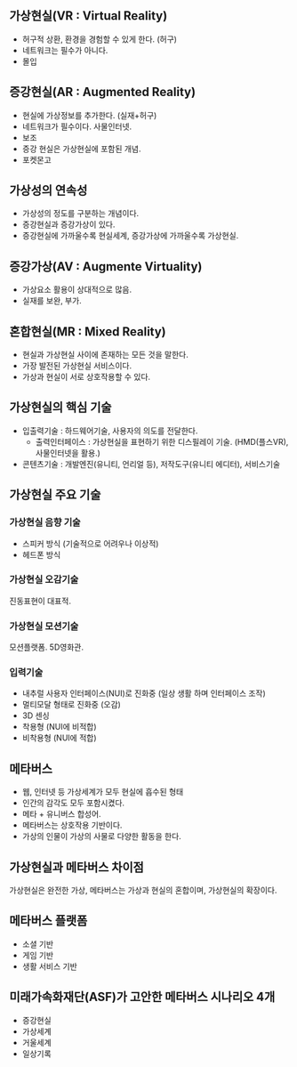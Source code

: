 ## 가상현실(VR : Virtual Reality)

- 허구적 상환, 환경을 경험할 수 있게 한다. (허구)
- 네트워크는 필수가 아니다.
- 몰입

## 증강현실(AR : Augmented Reality)

- 현실에 가상정보를 추가한다. (실재+허구)
- 네트워크가 필수이다. 사물인터넷.
- 보조
- 증강 현실은 가상현실에 포함된 개념.
- 포켓몬고

## 가상성의 연속성

- 가상성의 정도를 구분하는 개념이다.
- 증강현실과 증강가상이 있다.
- 증강현실에 가까울수록 현실세계, 증강가상에 가까울수록 가상현실.

## 증강가상(AV : Augmente Virtuality)

- 가상요소 활용이 상대적으로 많음.
- 실재를 보완, 부가.

## 혼합현실(MR : Mixed Reality)

- 현실과 가상현실 사이에 존재하는 모든 것을 말한다.
- 가장 발전된 가상현실 서비스이다.
- 가상과 현실이 서로 상호작용할 수 있다.

## 가상현실의 핵심 기술

- 입출력기술 : 하드웨어기술, 사용자의 의도를 전달한다.
    - 출력인터페이스 : 가상현실을 표현하기 위한 디스필레이 기술. (HMD(플스VR), 사물인터넷을 활용.)
- 콘텐츠기술 : 개발엔진(유니티, 언리얼 등), 저작도구(유니티 에디터), 서비스기술

## 가상현실 주요 기술

### 가상현실 음향 기술

- 스피커 방식 (기술적으로 어려우나 이상적)
- 헤드폰 방식

### 가상현실 오감기술

진동표현이 대표적.

### 가상현실 모션기술

모션플랫폼. 5D영화관.

### 입력기술

- 내추럴 사용자 인터페이스(NUI)로 진화중 (일상 생활 하며 인터페이스 조작)
- 멀티모달 형태로 진화중 (오감)
- 3D 센싱
- 착용형 (NUI에 비적합)
- 비착용형 (NUI에 적합)

## 메타버스

- 웹, 인터넷 등 가상세계가 모두 현실에 흡수된 형태
- 인간의 감각도 모두 포함시켰다.
- 메타 + 유니버스 합성어.
- 메타버스는 상호작용 기반이다.
- 가상의 인물이 가상의 사물로 다양한 활동을 한다.

## 가상현실과 메타버스 차이점

가상현실은 완전한 가상, 메타버스는 가상과 현실의 혼합이며, 가상현실의 확장이다.

## 메타버스 플랫폼

- 소셜 기반
- 게임 기반
- 생활 서비스 기반

## 미래가속화재단(ASF)가 고안한 메타버스 시나리오 4개

- 증강현실
- 가상세계
- 거울세계
- 일상기록